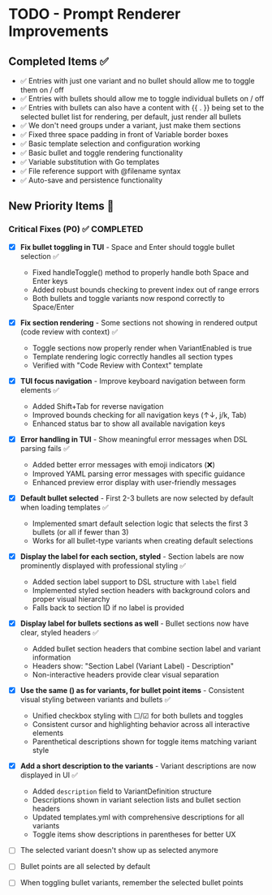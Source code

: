 # TODO - Prompt Renderer Improvements

## Completed Items ✅

- ✅ Entries with just one variant and no bullet should allow me to toggle them on / off
- ✅ Entries with bullets should allow me to toggle individual bullets on / off  
- ✅ Entries with bullets can also have a content with {{ . }} being set to the selected bullet list for rendering, per default, just render all bullets
- ✅ We don't need groups under a variant, just make them sections
- ✅ Fixed three space padding in front of Variable border boxes
- ✅ Basic template selection and configuration working
- ✅ Basic bullet and toggle rendering functionality
- ✅ Variable substitution with Go templates
- ✅ File reference support with @filename syntax
- ✅ Auto-save and persistence functionality

## New Priority Items 🚀

### Critical Fixes (P0) ✅ COMPLETED
- [x] **Fix bullet toggling in TUI** - Space and Enter should toggle bullet selection ✅
  - Fixed handleToggle() method to properly handle both Space and Enter keys
  - Added robust bounds checking to prevent index out of range errors
  - Both bullets and toggle variants now respond correctly to Space/Enter
- [x] **Fix section rendering** - Some sections not showing in rendered output (code review with context) ✅  
  - Toggle sections now properly render when VariantEnabled is true
  - Template rendering logic correctly handles all section types
  - Verified with "Code Review with Context" template
- [x] **TUI focus navigation** - Improve keyboard navigation between form elements ✅
  - Added Shift+Tab for reverse navigation
  - Improved bounds checking for all navigation keys (↑↓, j/k, Tab)
  - Enhanced status bar to show all available navigation keys
- [x] **Error handling in TUI** - Show meaningful error messages when DSL parsing fails ✅
  - Added better error messages with emoji indicators (❌)
  - Improved YAML parsing error messages with specific guidance
  - Enhanced preview error display with user-friendly messages

- [x] **Default bullet selected** - First 2-3 bullets are now selected by default when loading templates ✅
  - Implemented smart default selection logic that selects the first 3 bullets (or all if fewer than 3)
  - Works for all bullet-type variants when creating default selections
- [x] **Display the label for each section, styled** - Section labels are now prominently displayed with professional styling ✅
  - Added section label support to DSL structure with `label` field
  - Implemented styled section headers with background colors and proper visual hierarchy
  - Falls back to section ID if no label is provided
- [x] **Display label for bullets sections as well** - Bullet sections now have clear, styled headers ✅
  - Added bullet section headers that combine section label and variant information
  - Headers show: "Section Label (Variant Label) - Description"
  - Non-interactive headers provide clear visual separation
- [x] **Use the same () as for variants, for bullet point items** - Consistent visual styling between variants and bullets ✅
  - Unified checkbox styling with ☐/☑ for both bullets and toggles
  - Consistent cursor and highlighting behavior across all interactive elements
  - Parenthetical descriptions shown for toggle items matching variant style
- [x] **Add a short description to the variants** - Variant descriptions are now displayed in UI ✅
  - Added `description` field to VariantDefinition structure
  - Descriptions shown in variant selection lists and bullet section headers
  - Updated templates.yml with comprehensive descriptions for all variants
  - Toggle items show descriptions in parentheses for better UX

- [ ] The selected variant doesn't show up as selected anymore
- [ ] Bullet points are all selected by default
- [ ] When toggling bullet variants, remember the selected bullet points
